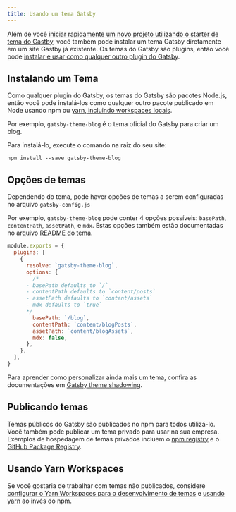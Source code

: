 ```yaml
---
title: Usando um tema Gatsby
---
```


Além de você [iniciar rapidamente um novo projeto utilizando o starter de tema do Gastby](/docs/themes/getting-started/), você também pode instalar um tema Gatsby diretamente em um site Gastby já existente. Os temas do Gatsby são plugins, então você pode [instalar e usar como qualquer outro plugin do Gatsby](/docs/using-a-plugin-in-your-site/).

## Instalando um Tema

Como qualquer plugin do Gatsby, os temas do Gatsby são pacotes Node.js, então você pode instalá-los como qualquer outro pacote publicado em Node usando npm ou [yarn, incluindo workspaces locais](#using-yarn-workspaces).

Por exemplo, `gatsby-theme-blog` é o tema oficial do Gatsby para criar um blog.

Para instalá-lo, execute o comando na raiz do seu site:

```shell
npm install --save gatsby-theme-blog
```

## Opções de temas

Dependendo do tema, pode haver opções de temas a serem configuradas no arquivo `gatsby-config.js`

Por exemplo, `gatsby-theme-blog` pode conter 4 opções possíveis: `basePath`, `contentPath`, `assetPath`, e `mdx`. Estas opções também estão documentadas no arquivo [README do tema](/packages/gatsby-theme-blog/).

```javascript:title=gatsby-config.js
module.exports = {
  plugins: [
    {
      resolve: `gatsby-theme-blog`,
      options: {
        /*
      - basePath defaults to `/`
      - contentPath defaults to `content/posts`
      - assetPath defaults to `content/assets`
      - mdx defaults to `true`
      */
        basePath: `/blog`,
        contentPath: `content/blogPosts`,
        assetPath: `content/blogAssets`,
        mdx: false,
      },
    },
  ],
}
```

Para aprender como personalizar ainda mais um tema, confira as documentações em [Gatsby theme shadowing](/docs/themes/shadowing/).

## Publicando temas

Temas públicos do Gatsby são publicados no npm para todos utilizá-lo. Você também pode publicar um tema privado para usar na sua empresa. Exemplos de hospedagem de temas privados incluem o [npm registry](https://docs.npmjs.com/about-private-packages) e o [GitHub Package Registry](https://help.github.com/en/github/managing-packages-with-github-package-registry/about-github-package-registry).

## Usando Yarn Workspaces

Se você gostaria de trabalhar com temas não publicados, considere [configurar o Yarn Workspaces para o desenvolvimento de temas](/blog/2019-05-22-setting-up-yarn-workspaces-for-theme-development/) e [usando yarn](/docs/gatsby-cli/#how-to-change-your-default-package-manager-for-your-next-project) ao invés do npm.
